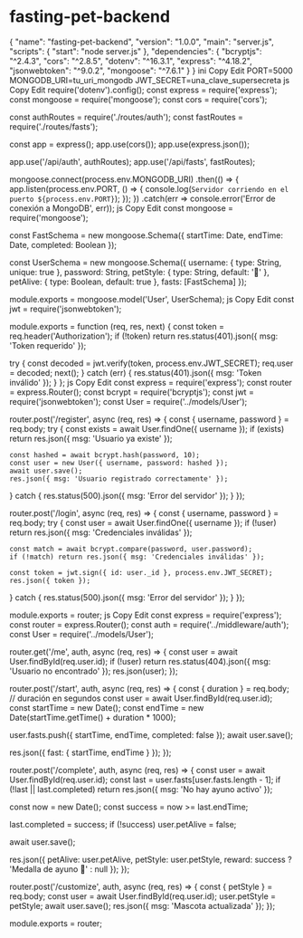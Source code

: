 # fasting-pet-backend
{
  "name": "fasting-pet-backend",
  "version": "1.0.0",
  "main": "server.js",
  "scripts": {
    "start": "node server.js"
  },
  "dependencies": {
    "bcryptjs": "^2.4.3",
    "cors": "^2.8.5",
    "dotenv": "^16.3.1",
    "express": "^4.18.2",
    "jsonwebtoken": "^9.0.2",
    "mongoose": "^7.6.1"
  }
}
ini
Copy
Edit
PORT=5000
MONGODB_URI=tu_uri_mongodb
JWT_SECRET=una_clave_supersecreta
js
Copy
Edit
require('dotenv').config();
const express = require('express');
const mongoose = require('mongoose');
const cors = require('cors');

const authRoutes = require('./routes/auth');
const fastRoutes = require('./routes/fasts');

const app = express();
app.use(cors());
app.use(express.json());

app.use('/api/auth', authRoutes);
app.use('/api/fasts', fastRoutes);

mongoose.connect(process.env.MONGODB_URI)
  .then(() => {
    app.listen(process.env.PORT, () => {
      console.log(`Servidor corriendo en el puerto ${process.env.PORT}`);
    });
  })
  .catch(err => console.error('Error de conexión a MongoDB', err));
js
Copy
Edit
const mongoose = require('mongoose');

const FastSchema = new mongoose.Schema({
  startTime: Date,
  endTime: Date,
  completed: Boolean
});

const UserSchema = new mongoose.Schema({
  username: { type: String, unique: true },
  password: String,
  petStyle: { type: String, default: '🐶' },
  petAlive: { type: Boolean, default: true },
  fasts: [FastSchema]
});

module.exports = mongoose.model('User', UserSchema);
js
Copy
Edit
const jwt = require('jsonwebtoken');

module.exports = function (req, res, next) {
  const token = req.header('Authorization');
  if (!token) return res.status(401).json({ msg: 'Token requerido' });

  try {
    const decoded = jwt.verify(token, process.env.JWT_SECRET);
    req.user = decoded;
    next();
  } catch (err) {
    res.status(401).json({ msg: 'Token inválido' });
  }
};
js
Copy
Edit
const express = require('express');
const router = express.Router();
const bcrypt = require('bcryptjs');
const jwt = require('jsonwebtoken');
const User = require('../models/User');

router.post('/register', async (req, res) => {
  const { username, password } = req.body;
  try {
    const exists = await User.findOne({ username });
    if (exists) return res.json({ msg: 'Usuario ya existe' });

    const hashed = await bcrypt.hash(password, 10);
    const user = new User({ username, password: hashed });
    await user.save();
    res.json({ msg: 'Usuario registrado correctamente' });
  } catch {
    res.status(500).json({ msg: 'Error del servidor' });
  }
});

router.post('/login', async (req, res) => {
  const { username, password } = req.body;
  try {
    const user = await User.findOne({ username });
    if (!user) return res.json({ msg: 'Credenciales inválidas' });

    const match = await bcrypt.compare(password, user.password);
    if (!match) return res.json({ msg: 'Credenciales inválidas' });

    const token = jwt.sign({ id: user._id }, process.env.JWT_SECRET);
    res.json({ token });
  } catch {
    res.status(500).json({ msg: 'Error del servidor' });
  }
});

module.exports = router;
js
Copy
Edit
const express = require('express');
const router = express.Router();
const auth = require('../middleware/auth');
const User = require('../models/User');

router.get('/me', auth, async (req, res) => {
  const user = await User.findById(req.user.id);
  if (!user) return res.status(404).json({ msg: 'Usuario no encontrado' });
  res.json(user);
});

router.post('/start', auth, async (req, res) => {
  const { duration } = req.body; // duración en segundos
  const user = await User.findById(req.user.id);
  const startTime = new Date();
  const endTime = new Date(startTime.getTime() + duration * 1000);

  user.fasts.push({ startTime, endTime, completed: false });
  await user.save();

  res.json({ fast: { startTime, endTime } });
});

router.post('/complete', auth, async (req, res) => {
  const user = await User.findById(req.user.id);
  const last = user.fasts[user.fasts.length - 1];
  if (!last || last.completed) return res.json({ msg: 'No hay ayuno activo' });

  const now = new Date();
  const success = now >= last.endTime;

  last.completed = success;
  if (!success) user.petAlive = false;

  await user.save();

  res.json({
    petAlive: user.petAlive,
    petStyle: user.petStyle,
    reward: success ? 'Medalla de ayuno 🏅' : null
  });
});

router.post('/customize', auth, async (req, res) => {
  const { petStyle } = req.body;
  const user = await User.findById(req.user.id);
  user.petStyle = petStyle;
  await user.save();
  res.json({ msg: 'Mascota actualizada' });
});

module.exports = router;
